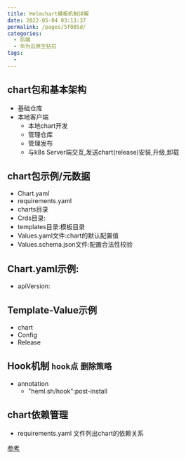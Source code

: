 ```yaml
---
title: Helmchart模板机制详解
date: 2022-05-04 03:13:37
permalink: /pages/5f005d/
categories:
  - 后端
  - 华为云原生钻石
tags:
  - 
---
```



## chart包和基本架构
  - 基础仓库
  - 本地客户端
    - 本地chart开发
    - 管理仓库
    - 管理发布
    - 与k8s Server端交互,发送chart(release)安装,升级,卸载

## chart包示例/元数据
  - Chart.yaml
  - requirements.yaml
  - charts目录
  - Crds目录:
  - templates目录:模板目录
  - Values.yaml文件:chart的默认配置值
  - Values.schema.json文件:配置合法性校验

## Chart.yaml示例:
  - apiVersion:


## Template-Value示例
  - chart
  - Config
  - Release

## Hook机制 `hook点` `删除策略`
  - annotation
    - "heml.sh/hook":post-install

## chart依赖管理
  - requirements.yaml 文件列出chart的依赖关系



[参考](https://education.huaweicloud.com/courses/course-v1:HuaweiX+CBUCNXI051+Self-paced/courseware/cf547353b7dc425fadd6f022f4d225e4/bcd302967c804d2187a790b99e0f0d43/)

